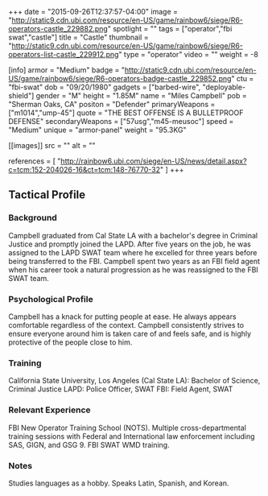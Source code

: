 +++
date = "2015-09-26T12:37:57-04:00"
image = "http://static9.cdn.ubi.com/resource/en-US/game/rainbow6/siege/R6-operators-castle_229882.png"
spotlight = ""
tags = ["operator","fbi swat","castle"]
title = "Castle"
thumbnail = "http://static9.cdn.ubi.com/resource/en-US/game/rainbow6/siege/R6-operators-list-castle_229912.png"
type = "operator"
video = ""
weight = -8

[info]
  armor = "Medium"
  badge = "http://static9.cdn.ubi.com/resource/en-US/game/rainbow6/siege/R6-operators-badge-castle_229852.png"
  ctu = "fbi-swat"
  dob = "09/20/1980"
  gadgets = ["barbed-wire", "deployable-shield"]
  gender = "M"
  height = "1.85M"
  name = "Miles Campbell"
  pob = "Sherman Oaks, CA"
  positon = "Defender"
  primaryWeapons = ["m1014","ump-45"]
  quote = "THE BEST OFFENSE IS A BULLETPROOF DEFENSE"
  secondaryWeapons = ["57usg","m45-meusoc"]
  speed = "Medium"
  unique = "armor-panel"
  weight = "95.3KG"

[[images]]
  src = ""
  alt = ""

references = [
  "http://rainbow6.ubi.com/siege/en-US/news/detail.aspx?c=tcm:152-204026-16&ct=tcm:148-76770-32"
]
+++

## Tactical Profile

### Background

Campbell graduated from Cal State LA with a bachelor's degree in Criminal Justice and promptly joined the LAPD. After five years on the job, he was assigned to the LAPD SWAT team where he excelled for three years before being transferred to the FBI. Campbell spent two years as an FBI field agent when his career took a natural progression as he was reassigned to the FBI SWAT team.

### Psychological Profile

Campbell has a knack for putting people at ease. He always appears comfortable regardless of the context. Campbell consistently strives to ensure everyone around him is taken care of and feels safe, and is highly protective of the people close to him.

### Training

California State University, Los Angeles (Cal State LA): Bachelor of Science, Criminal Justice
LAPD: Police Officer, SWAT
FBI: Field Agent, SWAT

### Relevant Experience

FBI New Operator Training School (NOTS).
Multiple cross-departmental training sessions with Federal and International law enforcement including SAS, GIGN, and GSG 9.
FBI SWAT WMD training.

### Notes

Studies languages as a hobby. Speaks Latin, Spanish, and Korean.
